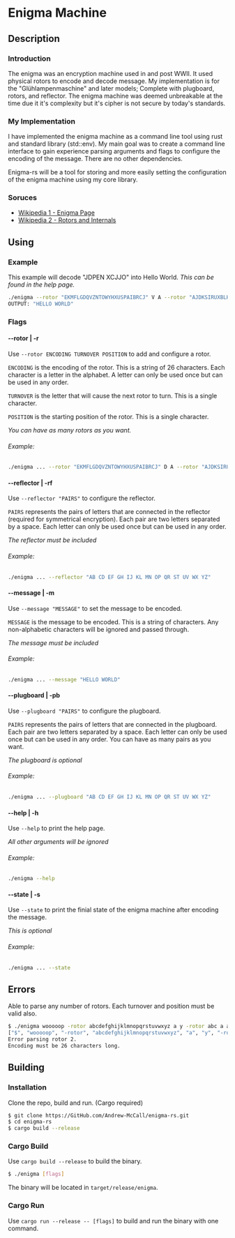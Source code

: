 # Enigma Machine

## Description
### Introduction
The enigma was an encryption machine used in and post WWII. It used physical rotors to encode and decode message. My implementation is for the "Glühlampenmaschine" and later models; Complete with plugboard, rotors, and reflector. The enigma machine was deemed unbreakable at the time due it it's complexity but it's cipher is not secure by today's standards. 

### My Implementation
I have implemented the enigma machine as a command line tool using rust and standard library (std::env). My main goal was to create a command line interface to gain experience parsing arguments and flags to configure the encoding of the message. There are no other dependencies. 

Enigma-rs will be a tool for storing and more easily setting the configuration of the enigma machine using my core library.

### Soruces
- [Wikipedia 1 - Enigma Page](https://en.wikipedia.org/wiki/Enigma_machine)
- [Wikipedia 2 - Rotors and Internals](https://en.wikipedia.org/wiki/Enigma_rotor_details)

## Using
### Example
This example will decode "JDPEN XCJJO" into Hello World. 
*This can be found in the help page.*
```bash
./enigma --rotor "EKMFLGDQVZNTOWYHXUSPAIBRCJ" V A --rotor "AJDKSIRUXBLHWTMCQGZNPYFVOE" E A --rotor "BDFHJLCPRTXVZNYEIWGAKMUSQO" Q A --reflector "YR UH QS LD PX NG OK MI EB FZ CW VJ AT" --message "JDPEN XCJJO"
OUTPUT: "HELLO WORLD"
```
### Flags
#### --rotor | -r
Use `--rotor ENCODING TURNOVER POSITION` to add and configure a rotor. 

`ENCODING` is the encoding of the rotor. This is a string of 26 characters. Each character is a letter in the alphabet. A letter can only be used once but can be used in any order.

`TURNOVER` is the letter that will cause the next rotor to turn. This is a single character.

`POSITION` is the starting position of the rotor. This is a single character.
  
*You can have as many rotors as you want.*

###### Example:
```bash
./enigma ... --rotor "EKMFLGDQVZNTOWYHXUSPAIBRCJ" D A --rotor "AJDKSIRUXBLHWTMCQGZNPYFVOE" F B --rotor "BDFHJLCPRTXVZNYEIWGAKMUSQO" E C``
```

#### --reflector | -rf
Use `--reflector "PAIRS"` to configure the reflector.

`PAIRS` represents the pairs of letters that are connected in the reflector (required for symmetrical encryption). Each pair are two letters separated by a space. Each letter can only be used once but can be used in any order.

*The reflector must be included*

###### Example:
```bash
./enigma ... --reflector "AB CD EF GH IJ KL MN OP QR ST UV WX YZ"
```

#### --message | -m
Use `--message "MESSAGE"` to set the message to be encoded.

`MESSAGE` is the message to be encoded. This is a string of characters. Any non-alphabetic characters will be ignored and passed through.

*The message must be included*

###### Example:
```bash
./enigma ... --message "HELLO WORLD"
```

#### --plugboard | -pb
Use `--plugboard "PAIRS"` to configure the plugboard.

`PAIRS` represents the pairs of letters that are connected in the plugboard. Each pair are two letters separated by a space. Each letter can only be used once but can be used in any order. You can have as many pairs as you want.

*The plugboard is optional*

###### Example:
```bash
./enigma ... --plugboard "AB CD EF GH IJ KL MN OP QR ST UV WX YZ"
```

#### --help | -h
Use `--help` to print the help page.

*All other arguments will be ignored*

###### Example:
```bash
./enigma --help
```

#### --state | -s
Use `--state` to print the finial state of the enigma machine after encoding the message.

*This is optional*

###### Example:
```bash
./enigma ... --state
```

## Errors
Able to parse any number of rotors. Each turnover and position must be valid also.
```bash
$ ./enigma wooooop -rotor abcdefghijklmnopqrstuvwxyz a y -rotor abc a a
["$", "wooooop", "-rotor", "abcdefghijklmnopqrstuvwxyz", "a", "y", "-rotor", "abc", "a", "a"]
Error parsing rotor 2.
Encoding must be 26 characters long.
```


## Building
### Installation 
Clone the repo, build and run. (Cargo required)
```bash
$ git clone https://GitHub.com/Andrew-McCall/enigma-rs.git
$ cd enigma-rs
$ cargo build --release
```

### Cargo Build
Use `cargo build --release` to build the binary. 
```bash
$ ./enigma [flags]
```
The binary will be located in `target/release/enigma`.
### Cargo Run
Use `cargo run --release -- [flags]` to build and run the binary with one command.